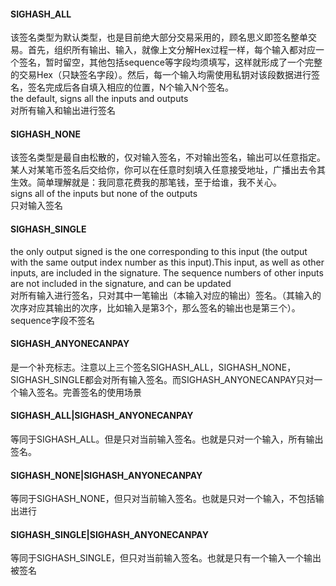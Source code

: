#### SIGHASH_ALL
该签名类型为默认类型，也是目前绝大部分交易采用的，顾名思义即签名整单交易。首先，组织所有输出、输入，就像上文分解Hex过程一样，每个输入都对应一个签名，暂时留空，其他包括sequence等字段均须填写，这样就形成了一个完整的交易Hex（只缺签名字段）。然后，每一个输入均需使用私钥对该段数据进行签名，签名完成后各自填入相应的位置，N个输入N个签名。  
the default, signs all the inputs and outputs  
对所有输入和输出进行签名

#### SIGHASH_NONE
该签名类型是最自由松散的，仅对输入签名，不对输出签名，输出可以任意指定。某人对某笔币签名后交给你，你可以在任意时刻填入任意接受地址，广播出去令其生效。简单理解就是：我同意花费我的那笔钱，至于给谁，我不关心。  
signs all of the inputs but none of the outputs  
只对输入签名

#### SIGHASH_SINGLE
the only output signed is the one corresponding to this input (the output with the same output index number as this input).This input, as well as other inputs, are included in the signature. The sequence numbers of other inputs are not included in the signature, and can be updated  
对所有输入进行签名，只对其中一笔输出（本输入对应的输出）签名。（其输入的次序对应其输出的次序，比如输入是第3个，那么签名的输出也是第三个）。  
sequence字段不签名

#### SIGHASH_ANYONECANPAY
是一个补充标志。注意以上三个签名SIGHASH_ALL，SIGHASH_NONE，SIGHASH_SINGLE都会对所有输入签名。而SIGHASH_ANYONECANPAY只对一个输入签名。完善签名的使用场景

#### SIGHASH_ALL|SIGHASH_ANYONECANPAY
等同于SIGHASH_ALL。但是只对当前输入签名。也就是只对一个输入，所有输出签名。

#### SIGHASH_NONE|SIGHASH_ANYONECANPAY 
等同于SIGHASH_NONE，但只对当前输入签名。也就是只对一个输入，不包括输出进行

#### SIGHASH_SINGLE|SIGHASH_ANYONECANPAY
等同于SIGHASH_SINGLE，但只对当前输入签名。也就是只有一个输入一个输出被签名

